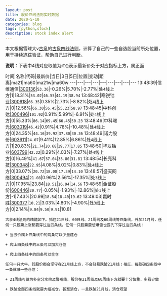 ```yaml
---
layout: post
title: 股价四线法则实时数据
date: 2020-5-10
categories: blog
tags: [python,stock]
description: stock index alert
---
```



本文根据雪球大v[古泉](https://xueqiu.com/u/7148646888)的[古泉四线法则](https://xueqiu.com/7148646888/130498192)，计算了自己的一些自选股当前所处位置，用于持续追踪验证，帮助自己进行判断。

**说明**：下表中4线对应取值为`红色`表示最新价处于对应指标上方，属正面

时间|名称|代码|最新价|当日|3日|5日|位置|变动|距离|ma21|ma60|ma21w|ma60w
---|---|---|---|---|---|---|---|---
13:48:39|信维通信|[300136](https://xueqiu.com/S/SZ300136)|`53.36`|-0.26%|5.70%|-2.77%|处`4`线上方|1|18.31%|`53.02`|`46.55`|`44.19`|`38.94`
13:48:42|寒锐钴业|[300618](https://xueqiu.com/S/SZ300618)|`66.35`|0.35%|2.73%|-8.82%|处`4`线上方|0|12.56%|`66.30`|`56.45`|`55.23`|`58.97`
13:48:45|中科创达|[300496](https://xueqiu.com/S/SZ300496)|`101.92`|0.91%|5.99%|-6.91%|处`4`线上方|0|55.33%|`86.14`|`69.45`|`66.45`|`50.23`
13:48:46|中科曙光|[603019](https://xueqiu.com/S/SH603019)|`46.42`|0.91%|4.78%|-10.48%|处`4`线上方|0|24.35%|`44.16`|`39.92`|`37.80`|`30.36`
13:48:49|诺力股份|[603611](https://xueqiu.com/S/SH603611)|`24.07`|9.41%|12.85%|6.86%|处`4`线上方|1|20.83%|`21.74`|`20.68`|`19.77`|`17.85`
13:48:50|华友钴业|[603799](https://xueqiu.com/S/SH603799)|`42.22`|0.29%|4.03%|-7.27%|处`4`线上方|0|16.49%|`41.67`|`37.04`|`35.80`|`31.81`
13:48:54|长亮科技|[300348](https://xueqiu.com/S/SZ300348)|`22.95`|4.08%|8.02%|0.83%|处`4`线上方|0|33.07%|`20.72`|`18.08`|`17.39`|`14.10`
13:48:57|盛天网络|[300494](https://xueqiu.com/S/SZ300494)|`21.08`|0.96%|2.56%|-17.35%|处`3`线上方|0|17.95%|23.84|`18.51`|`16.94`|`14.56`
13:48:59|金证股份|[600446](https://xueqiu.com/S/SH600446)|`20.77`|-0.05%|-1.93%|-12.86%|处`3`线上方|-1|7.43%|20.99|`18.54`|`18.40`|`19.62`
13:49:03|赢时胜|[300377](https://xueqiu.com/S/SZ300377)|`10.21`|3.03%|4.80%|-4.90%|处`3`线上方|0|2.14%|`9.84`|`9.50`|`9.91`|10.81

```
古泉4线法则的精髓如下。抓住21日线、60日线、21周线及60周线等四条线，外加21月线，任何一只股票上涨都要穿过这四条线，任何一只股票要想爆雷也要先下穿过这四条线：

+ 当股价爬上四条线中的两条可以少量建仓

+ 爬上四条线中的三条可以加大仓位

+ 爬上四条线中的四条可以全仓

任何一只大牛，其股价都会坚守在21月线上方，不会轻易跌破21月线；相反，每跌破四条线中一条就减一些仓位：

+ 21周线可做为多空分水岭及警戒线，股价在21周线及60周线下方就要十分慎重，多看少做

+ 跌破全部四条线就要大幅减仓，甚至清仓，一旦跌破21月线，清仓观望
```